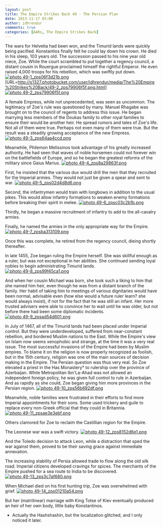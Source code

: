 ```yaml
---
layout: post
title: The Empire Strikes Back 49 - The Persian Plan
date: 2013-11-17 03:00
author: idhrendur
comments: true
categories: [AARs, The Empire Strikes Back]
---
```

The wars for Helvetia had been won, and the Timurid lands were quickly being pacified. Konstantios finally felt he could lay down his crown. He died in his sleep, 103 years old. The succession passed to his nine year old niece, Zoe. While the court scrambled to put together a regency council, a distant cousin in Rouergue proclaimed himself the rightful Emperor. He even raised 4,000 troops for his rebellion, which was swiftly put down.
<a href="http://s1327.photobucket.com/user/idhrendur/media/The%20Empire%20Strikes%20Back/49-1_zps06f3d21b.png.html" target="_blank"><img src="http://i1327.photobucket.com/albums/u670/idhrendur/The%20Empire%20Strikes%20Back/49-1_zps06f3d21b.png" border="0" alt=" photo 49-1_zps06f3d21b.png"/></a>[URL=http://s1327.photobucket.com/user/idhrendur/media/The%20Empire%20Strikes%20Back/49-2_zps79906f5f.png.html]<a href="http://s1327.photobucket.com/user/idhrendur/media/The%20Empire%20Strikes%20Back/49-2_zps79906f5f.png.html" target="_blank"><img src="http://i1327.photobucket.com/albums/u670/idhrendur/The%20Empire%20Strikes%20Back/49-2_zps79906f5f.png" border="0" alt=" photo 49-2_zps79906f5f.png"/></a>

A female Empress, while not unprecedented, was seen as uncommon. The legitimacy of Zoe's rule was questioned by many. Manuel Rhagabe was brought on to the council of regents to address this issue. He began marrying less members of the Doukas family to other royal families to ensure their would be another heir. He spread rumors and tales of  Zoe's life. Not all of them were true. Perhaps not even many of them were true. But the result was a steadily growing acceptance of the new Empress.
<a href="http://s1327.photobucket.com/user/idhrendur/media/The%20Empire%20Strikes%20Back/49-3_zps64aa4ccd.png.html" target="_blank"><img src="http://i1327.photobucket.com/albums/u670/idhrendur/The%20Empire%20Strikes%20Back/49-3_zps64aa4ccd.png" border="0" alt=" photo 49-3_zps64aa4ccd.png"/></a>

Meanwhile, Philemon Melissinos took advantage of his greatly increased authority. He had seen that waves of noble horsemen could not forever win on the battlefields of Europe, and so he began the greatest reforms of the military since Gaius Marius.
<a href="http://s1327.photobucket.com/user/idhrendur/media/The%20Empire%20Strikes%20Back/49-4_zps8a29863f.png.html" target="_blank"><img src="http://i1327.photobucket.com/albums/u670/idhrendur/The%20Empire%20Strikes%20Back/49-4_zps8a29863f.png" border="0" alt=" photo 49-4_zps8a29863f.png"/></a>

First, he insisted that the various dux would drill the men that they recruited for the Imperial armies. They would not just be given a spear and sent to war.
<a href="http://s1327.photobucket.com/user/idhrendur/media/The%20Empire%20Strikes%20Back/49-5_zps02d4d8d6.png.html" target="_blank"><img src="http://i1327.photobucket.com/albums/u670/idhrendur/The%20Empire%20Strikes%20Back/49-5_zps02d4d8d6.png" border="0" alt=" photo 49-5_zps02d4d8d6.png"/></a>

Second, the infantrymen would train with longbows in addition to the usual pikes. This would allow infantry formations to weaken enemy formations before breaking their spirit in melee.
<a href="http://s1327.photobucket.com/user/idhrendur/media/The%20Empire%20Strikes%20Back/49-6_zpsc03c2b1b.png.html" target="_blank"><img src="http://i1327.photobucket.com/albums/u670/idhrendur/The%20Empire%20Strikes%20Back/49-6_zpsc03c2b1b.png" border="0" alt=" photo 49-6_zpsc03c2b1b.png"/></a>

Thirdly, he began a massive recruitment of infantry to add to the all-cavalry armies.

Finally, he named the armies in the only appropriate way for the Empire.
<a href="http://s1327.photobucket.com/user/idhrendur/media/The%20Empire%20Strikes%20Back/49-7_zpsba313109.png.html" target="_blank"><img src="http://i1327.photobucket.com/albums/u670/idhrendur/The%20Empire%20Strikes%20Back/49-7_zpsba313109.png" border="0" alt=" photo 49-7_zpsba313109.png"/></a>

Once this was complete, he retired from the regency council, dieing shortly thereafter.

In late 1455, Zoe began ruling the Empire herself. She was skillful enough as a ruler, but was not exceptional in her abilities. She continued sending loyal nobles to begin administrating Timurid lands.
<a href="http://s1327.photobucket.com/user/idhrendur/media/The%20Empire%20Strikes%20Back/49-8_zps99f45ca1.png.html" target="_blank"><img src="http://i1327.photobucket.com/albums/u670/idhrendur/The%20Empire%20Strikes%20Back/49-8_zps99f45ca1.png" border="0" alt=" photo 49-8_zps99f45ca1.png"/></a>

And when her cousin Michael was born, she took such a liking to him that she named him heir, even though he was from a distant branch of the family. Her habit of taking him to meetings of various dignitaries would have been normal, advisable even (how else would a future ruler learn? she would always insist), if not for the fact that he was still an infant. Her more trusted advisers were able to convince her to wait until he was older, but not before there had been some diplomatic incidents.
<a href="http://s1327.photobucket.com/user/idhrendur/media/The%20Empire%20Strikes%20Back/49-9_zpsad54d601.png.html" target="_blank"><img src="http://i1327.photobucket.com/albums/u670/idhrendur/The%20Empire%20Strikes%20Back/49-9_zpsad54d601.png" border="0" alt=" photo 49-9_zpsad54d601.png"/></a>

In July of 1467, all of the Timurid lands had been placed under Imperial control. But they were underdeveloped, suffered from near-constant rebellion, and bordered Muslim nations to the East. While the Empire's view on Islam now seems xenophobic and strange, at the time it was a very real issue. The most successful invasions of the Empire had been by Muslim empires. To blame it on the religion is now properly recognized as foolish, but in the 15th century, religion was one of the main sources of decision making in the Empire. The Persian question was thus very real. So Zoe elevated a priest in the Has Monastery* to rulership over the province of Azerbaijan. While Metropolitan Ibn'La-Ahad was not allowed an independent foreign policy, he was given full control to rule in Azerbaijan. And as rapidly as she could, Zoe began giving him more provinces in the Persian region.
<a href="http://s1327.photobucket.com/user/idhrendur/media/The%20Empire%20Strikes%20Back/49-10_zps56b692df.png.html" target="_blank"><img src="http://i1327.photobucket.com/albums/u670/idhrendur/The%20Empire%20Strikes%20Back/49-10_zps56b692df.png" border="0" alt=" photo 49-10_zps56b692df.png"/></a>

Meanwhile, noble families were frustrated in their efforts to find more Imperial appointments for their sons. Some used trickery and guile to replace every non-Greek official that they could in Britannia.
<a href="http://s1327.photobucket.com/user/idhrendur/media/The%20Empire%20Strikes%20Back/49-11_zpsae3e3ebf.png.html" target="_blank"><img src="http://i1327.photobucket.com/albums/u670/idhrendur/The%20Empire%20Strikes%20Back/49-11_zpsae3e3ebf.png" border="0" alt=" photo 49-11_zpsae3e3ebf.png"/></a>

Others clamored for Zoe to reclaim the Castillian region for the Empire.

The Leonese war was a swift victory.
<a href="http://s1327.photobucket.com/user/idhrendur/media/The%20Empire%20Strikes%20Back/49-12_zps8152d6e1.png.html" target="_blank"><img src="http://i1327.photobucket.com/albums/u670/idhrendur/The%20Empire%20Strikes%20Back/49-12_zps8152d6e1.png" border="0" alt=" photo 49-12_zps8152d6e1.png"/></a>

And the Toledo decision to attack Leon, while a distraction that sped the war against them, proved to be their saving grace against immediate annexation.

The increasing stability of Persia allowed trade to flow along the old silk road. Imperial citizens developed cravings for spices. The merchants of the Empire pushed for a sea route to India to be discovered.
<a href="http://s1327.photobucket.com/user/idhrendur/media/The%20Empire%20Strikes%20Back/49-13_zps3c7af680.png.html" target="_blank"><img src="http://i1327.photobucket.com/albums/u670/idhrendur/The%20Empire%20Strikes%20Back/49-13_zps3c7af680.png" border="0" alt=" photo 49-13_zps3c7af680.png"/></a>

When Michael died on his first hunting trip, Zoe was overwhelmed with grief.
<a href="http://s1327.photobucket.com/user/idhrendur/media/The%20Empire%20Strikes%20Back/49-14_zps01210a54.png.html" target="_blank"><img src="http://i1327.photobucket.com/albums/u670/idhrendur/The%20Empire%20Strikes%20Back/49-14_zps01210a54.png" border="0" alt=" photo 49-14_zps01210a54.png"/></a>

But her (matrilinear) marriage with King Totse of Kiev eventually produced an heir of her own body, little baby Konstantinos.

* Actually the Hashshashin, but the localization glitched, and I only noticed it later.
